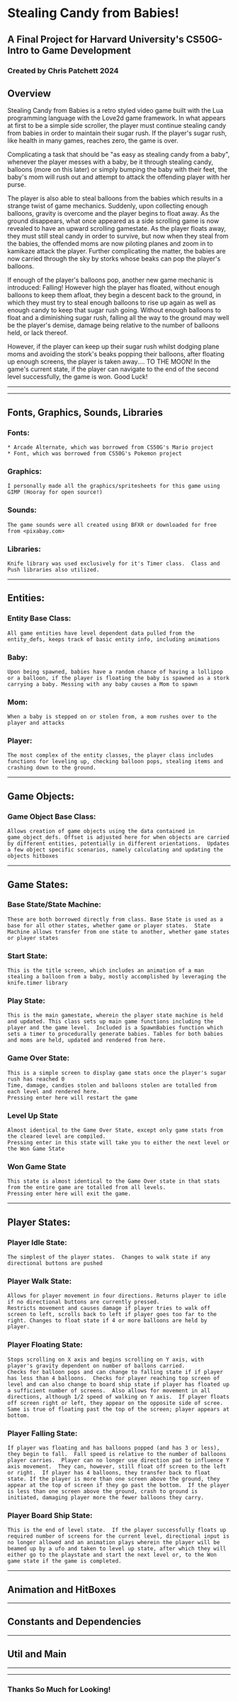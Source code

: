 # Stealing Candy from Babies!
## A Final Project for Harvard University's CS50G-Intro to Game Development
### Created by Chris Patchett 2024

## Overview
Stealing Candy from Babies is a retro styled video game built with the Lua programming language with the Love2d game framework.  In what appears at first to be a simple side scroller, the player must
continue stealing candy from babies in order to maintain their sugar rush.
If the player's sugar rush, like health in many games, reaches zero, the game is over.

Complicating a task that should be "as easy as stealing candy from a baby", 
whenever the player messes with a baby, be it through stealing candy, balloons (more on this later) 
or simply bumping the baby with their feet, the baby's mom will rush out and 
attempt to attack the offending player with her purse.

The player is also able to steal balloons from the babies which results in a strange twist of game mechanics.
Suddenly, upon collecting enough balloons, gravity is overcome and the player begins to float away.
As the ground disappears, what once appeared as a side scrolling game is now revealed to have an upward scrolling gamestate. As the player floats away, they must still steal candy in order to survive, but now when they steal from the babies, the offended moms are now piloting planes and zoom in to kamikaze attack the player.
Further complicating the matter, the babies are now carried through the sky by storks whose beaks can pop the player's balloons. 

If enough of the player's balloons pop, another new game mechanic is introduced: Falling!
However high the player has floated, without enough balloons to keep them afloat, they begin
a descent back to the ground, in which they must try to steal enough balloons to rise up again 
as well as enough candy to keep that sugar rush going.
Without enough balloons to float and a diminishing sugar rush, falling all the way to the ground may well 
be the player's demise, damage being relative to the number of balloons held, or lack thereof.

However, if the player can keep up their sugar rush whilst dodging plane moms and avoiding the stork's beaks popping their balloons, after floating up enough screens, the player is taken away.... TO THE MOON! 
In the game's current state, if the player can navigate to the end of the second level successfully, 
the game is won.  Good Luck! 
***

***
## Fonts, Graphics, Sounds, Libraries
### Fonts: 
    * Arcade Alternate, which was borrowed from CS50G's Mario project
    * Font, which was borrowed from CS50G's Pokemon project

### Graphics:
    I personally made all the graphics/spritesheets for this game using GIMP (Hooray for open source!)

### Sounds:
    The game sounds were all created using BFXR or downloaded for free from <pixabay.com>

### Libraries:
    Knife library was used exclusively for it's Timer class.  Class and Push libraries also utilized.

***
## Entities:
### Entity Base Class:
    All game entities have level dependent data pulled from the entity_defs, keeps track of basic entity info, including animations
### Baby:  
    Upon being spawned, babies have a random chance of having a lollipop or a balloon, if the player is floating the baby is spawned as a stork carrying a baby. Messing with any baby causes a Mom to spawn
### Mom:
    When a baby is stepped on or stolen from, a mom rushes over to the player and attacks 
### Player:  
    The most complex of the entity classes, the player class includes functions for leveling up, checking balloon pops, stealing items and crashing down to the ground.

***
## Game Objects:
### Game Object Base Class:
    Allows creation of game objects using the data contained in game_object_defs. Offset is adjusted here for when objects are carried by different entities, potentially in different orientations.  Updates a few object specific scenarios, namely calculating and updating the objects hitboxes 

***
## Game States:
### Base State/State Machine:
    These are both borrowed directly from class. Base State is used as a base for all other states, whether game or player states.  State Machine allows transfer from one state to another, whether game states or player states
### Start State: 
    This is the title screen, which includes an animation of a man stealing a balloon from a baby, mostly accomplished by leveraging the knife.timer library
### Play State:
    This is the main gamestate, wherein the player state machine is held and updated. This class sets up main game functions including the player and the game level.  Included is a SpawnBabies function which sets a timer to procedurally generate babies. Tables for both babies and moms are held, updated and rendered from here.
### Game Over State:
    This is a simple screen to display game stats once the player's sugar rush has reached 0
    Time, damage, candies stolen and balloons stolen are totalled from each level and rendered here.
    Pressing enter here will restart the game
### Level Up State
    Almost identical to the Game Over State, except only game stats from the cleared level are compiled.
    Pressing enter in this state will take you to either the next level or the Won Game State
### Won Game State
    This state is almost identical to the Game Over state in that stats from the entire game are totalled from all levels.
    Pressing enter here will exit the game.

***
## Player States:
### Player Idle State:
    The simplest of the player states.  Changes to walk state if any directional buttons are pushed
### Player Walk State:
    Allows for player movement in four directions. Returns player to idle if no directional buttons are currently pressed.
    Restricts movement and causes damage if player tries to walk off screen to left, scrolls back to left if player goes too far to the right. Changes to float state if 4 or more balloons are held by player.
### Player Floating State:
    Stops scrolling on X axis and begins scrolling on Y axis, with player's gravity dependent on number of ballons carried. 
    Checks for balloon pops and can change to falling state if if player has less than 4 balloons.  Checks for player reaching top screen of level and can also change to board ship state if player has floated up a sufficient number of screens.  Also allows for movement in all directions, although 1/2 speed of walking on Y axis.  If player floats off screen right or left, they appear on the opposite side of scree. Same is true of floating past the top of the screen; player appears at bottom.
### Player Falling State:
    If player was floating and has balloons popped (and has 3 or less), they begin to fall.  Fall speed is relative to the number of balloons player carries.  Player can no longer use direction pad to influence Y axis movement.  They can, however, still float off screen to the left or right.  If player has 4 balloons, they transfer back to float state. If the player is more than one screen above the ground, they appear at the top of screen if they go past the bottom.  If the player is less than one screen above the ground, crash to ground is initiated, damaging player more the fewer balloons they carry. 
### Player Board Ship State:
    This is the end of level state.  If the player successfully floats up required number of screens for the current level, directional input is no longer allowed and an animation plays wherein the player will be beamed up by a ufo and taken to level up state, after which they will either go to the playstate and start the next level or, to the Won game state if the game is completed.

***
## Animation and HitBoxes

***
## Constants and Dependencies

***
## Util and Main


***
***
### Thanks So Much for Looking!